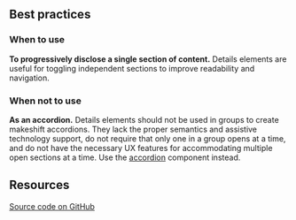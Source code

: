 <!--lede
  The Design System provides styling for the <a href="https://developer.mozilla.org/en-US/docs/Web/HTML/Element/details">details element</a>, which toggles visibility for a single section of content.
lede-->

<!--twig
{% embed "@tch/includes/example.twig" %}
{% block content %}
<details>
  <summary>Toggle content</summary>
  <p>
    Lorem ipsum dolor sit amet, consectetur adipiscing elit, sed do
    eiusmod tempor incididunt ut labore et dolore magna aliqua. Ut
    enim ad minim veniam, quis nostrud exercitation ullamco laboris
    nisi ut aliquip ex ea commodo consequat.
  </p>
</details>
{% endblock %}
{% endembed %}
twig-->

## Best practices
### When to use
**To progressively disclose a single section of content.** Details elements are useful for toggling independent sections to improve readability and navigation.

### When not to use
**As an accordion.** Details elements should not be used in groups to create makeshift accordions. They lack the proper semantics and assistive technology support, do not require that only one in a group opens at a time, and do not have the necessary UX features for accommodating multiple open sections at a time. Use the [accordion](/components/accordion) component instead.

## Resources
[Source code on GitHub](https://github.com/jacecotton/tcds/blob/main/styles/content/details.scss)